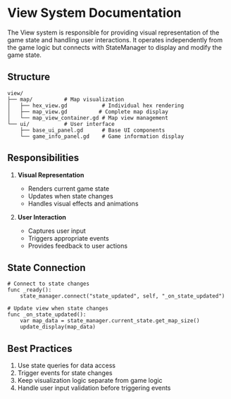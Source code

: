 # View System Documentation

The View system is responsible for providing visual representation of the game state and handling user interactions. It operates independently from the game logic but connects with StateManager to display and modify the game state.

## Structure

```
view/
├── map/          # Map visualization
│   ├── hex_view.gd           # Individual hex rendering
│   ├── map_view.gd          # Complete map display
│   └── map_view_container.gd # Map view management
└── ui/           # User interface
    ├── base_ui_panel.gd      # Base UI components
    └── game_info_panel.gd    # Game information display
```

## Responsibilities

1. **Visual Representation**
   - Renders current game state
   - Updates when state changes
   - Handles visual effects and animations

2. **User Interaction**
   - Captures user input
   - Triggers appropriate events
   - Provides feedback to user actions

## State Connection
```gdscript
# Connect to state changes
func _ready():
    state_manager.connect("state_updated", self, "_on_state_updated")

# Update view when state changes
func _on_state_updated():
    var map_data = state_manager.current_state.get_map_size()
    update_display(map_data)
```

## Best Practices

1. Use state queries for data access
2. Trigger events for state changes
3. Keep visualization logic separate from game logic
4. Handle user input validation before triggering events
